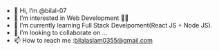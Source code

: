 - 👋 Hi, I’m @bilal-07
- 👀 I’m interested in Web Development 👩‍💻
- 🌱 I’m currently learning Full Stack Develpoment(React JS + Node JS).
- 💞️ I’m looking to collaborate on ...
- 📫 How to reach me :bilalaslam0355@gmail.com 

<!---
bilal-07/bilal-07 is a ✨ special ✨ repository because its `README.md` (this file) appears on your GitHub profile.
You can click the Preview link to take a look at your changes.
--->
